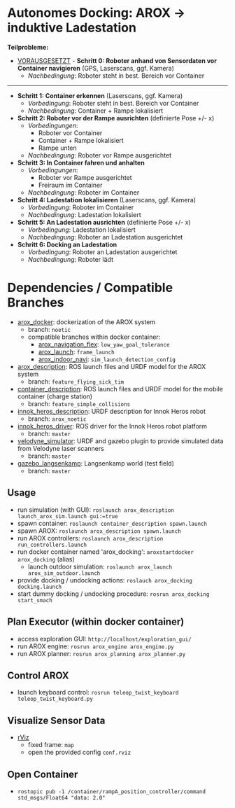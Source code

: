 # Autonomes Docking: AROX -> induktive Ladestation

**Teilprobleme:**
- <u>VORAUSGESETZT</u> - **Schritt 0: Roboter anhand von Sensordaten vor Container navigieren** (GPS, Laserscans, ggf. Kamera)
    - *Nachbedingung*: Roboter steht in best. Bereich vor Container
--------------------------------------------------------------------------
- **Schritt 1: Container erkennen** (Laserscans, ggf. Kamera)
    - *Vorbedingung*: Roboter steht in best. Bereich vor Container
    - *Nachbedingung*: Container + Rampe lokalisiert
- **Schritt 2: Roboter vor der Rampe ausrichten** (definierte Pose +/- x)
    - *Vorbedingungen*: 
        - Roboter vor Container
        - Container + Rampe lokalisiert
        - Rampe unten
    - *Nachbedingung*: Roboter vor Rampe ausgerichtet
- **Schritt 3: In Container fahren und anhalten**
    - *Vorbedingungen*:
        - Roboter vor Rampe ausgerichtet
        - Freiraum im Container
    - *Nachbedingung*: Roboter im Container
- **Schritt 4: Ladestation lokalisieren** (Laserscans, ggf. Kamera)
    - *Vorbedingung*: Roboter im Container
    - *Nachbedingung*: Ladestation lokalisiert
- **Schritt 5: An Ladestation ausrichten** (definierte Pose +/- x)
    - *Vorbedingung*: Ladestation lokalisiert
    - *Nachbedingung*: Roboter an Ladestation ausgerichtet
- **Schritt 6: Docking an Ladestation**
    - *Vorbedingung*: Roboter an Ladestation ausgerichtet
    - *Nachbedingung*: Roboter lädt

# Dependencies / Compatible Branches

- [arox_docker](https://git.ni.dfki.de/arox/arox_docker): dockerization of the AROX system
    - branch: `noetic`
    - compatible branches within docker container:
        - [arox_navigation_flex](https://git.ni.dfki.de/arox/arox_core/arox_navigation_flex): `low_yaw_goal_tolerance`
        - [arox_launch](https://git.ni.dfki.de/arox/arox_core/arox_launch): `frame_launch`
        - [arox_indoor_navi](https://git.ni.dfki.de/arox/arox_core/arox_indoor_navi): `sim_launch_detection_config`
- [arox_description](https://git.ni.dfki.de/arox/arox_core/arox_description): ROS launch files and URDF model for the AROX system
    - branch: `feature_flying_sick_tim`
- [container_description](https://git.ni.dfki.de/arox/container_description): ROS launch files and URDF model for the mobile container (charge station)
    - branch: `feature_simple_collisions`
- [innok_heros_description](https://git.ni.dfki.de/arox/innok_heros/innok_heros_description): URDF description for Innok Heros robot
    - branch: `arox_noetic`
- [innok_heros_driver](https://git.ni.dfki.de/arox/innok_heros/innok_heros_driver): ROS driver for the Innok Heros robot platform
    - branch: `master`
- [velodyne_simulator](https://bitbucket.org/DataspeedInc/velodyne_simulator/src/master/): URDF and gazebo plugin to provide simulated data from Velodyne laser scanners
    - branch: `master`
- [gazebo_langsenkamp](https://git.ni.dfki.de/zla/gazebo_langsenkamp): Langsenkamp world (test field)
    - branch: `master`

## Usage

- run simulation (with GUI): `roslaunch arox_description launch_arox_sim.launch gui:=true`
- spawn container: `roslaunch container_description spawn.launch`
- spawn AROX: `roslaunch arox_description spawn.launch`
- run AROX controllers: `roslaunch arox_description run_controllers.launch`
- run docker container named 'arox_docking': `aroxstartdocker arox_docking` (alias)
    - launch outdoor simulation: `roslaunch arox_launch arox_sim_outdoor.launch`
- provide docking / undocking actions: `roslauch arox_docking docking.launch`
- start dummy docking / undocking procedure: `rosrun arox_docking start_smach`

## Plan Executor (within docker container)

- access exploration GUI: `http://localhost/exploration_gui/`
- run AROX engine: `rosrun arox_engine arox_engine.py`
- run AROX planner: `rosrun arox_planning arox_planner.py`

## Control AROX

- launch keyboard control: `rosrun teleop_twist_keyboard teleop_twist_keyboard.py`

## Visualize Sensor Data

- [rViz](https://wiki.ros.org/rviz)
    - fixed frame: `map`
    - open the provided config `conf.rviz`

## Open Container

- `rostopic pub -1 /container/rampA_position_controller/command std_msgs/Float64 "data: 2.0"`


